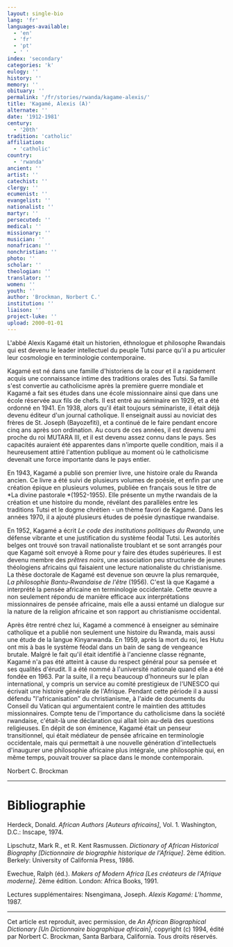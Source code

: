 ```yaml
---
layout: single-bio
lang: 'fr'
languages-available:
  - 'en'
  - 'fr'
  - 'pt'
  - ' '
index: 'secondary'
categories: 'k'
eulogy: ''
history: ''
memory: ''
obituary: ''
permalink: '/fr/stories/rwanda/kagame-alexis/'
title: 'Kagamé, Alexis (A)'
alternate: ''
date: '1912-1981'
century:
  - '20th'
tradition: 'catholic'
affiliation:
  - 'catholic'
country:
  - 'rwanda'
ancient: ''
artist: ''
catechist: ''
clergy: ''
ecumenist: ''
evangelist: ''
nationalist: ''
martyr: ''
persecuted: ''
medical: ''
missionary: ''
musician: ''
nonafrican: ''
nonchristian: ''
photo: ''
scholar: ''
theologian: ''
translator: ''
women: ''
youth: ''
author: 'Brockman, Norbert C.'
institution: ''
liaison: ''
project-luke: ''
upload: 2000-01-01
---
```



L'abbé Alexis Kagam&eacute; était un historien, &eacute;thnologue et philosophe Rwandais qui est devenu le leader intellectuel du peuple Tutsi parce qu'il a pu articuler leur cosmologie en terminologie contemporaine.

Kagam&eacute; est né dans une famille d'historiens de la cour et il a rapidement acquis une connaissance intime des traditions orales des Tutsi. Sa famille s'est convertie au catholicisme après la première guerre mondiale et Kagam&eacute; a fait ses études dans une école missionnaire ainsi que dans une école réservée aux fils de chefs. Il est entré au séminaire en 1929, et a été ordonné en 1941. En 1938, alors qu'il était toujours séminariste, il était déjà devenu éditeur d'un journal catholique. Il enseignait aussi au noviciat des frères de St. Joseph (Bayozefiti), et a continué de le faire pendant encore cinq ans après son ordination. Au cours de ces années, il est devenu ami proche du roi MUTARA III, et il est devenu assez connu dans le pays. Ses capacités auraient été apparentes dans n'importe quelle condition, mais il a heureusement attiré l'attention publique au moment où le catholicisme devenait une force importante dans le pays entier.

En 1943, Kagam&eacute; a publié son premier livre, une histoire orale du Rwanda ancien. Ce livre a été suivi de plusieurs volumes de poésie, et enfin par une création épique en plusieurs volumes, publiée en français sous le titre de *La divine pastorale *(1952-1955). Elle présente un mythe rwandais de la création et une histoire du monde, révélant des parallèles entre les traditions Tutsi et le dogme chrétien - un thème favori de Kagam&eacute;. Dans les années 1970, il a ajouté plusieurs études de poésie dynastique rwandaise.

En 1952, Kagam&eacute; a écrit *Le code des institutions politiques du Rwanda*, une défense vibrante et une justification du système féodal Tutsi. Les autorités belges ont trouvé son travail nationaliste troublant et se sont arrangés pour que Kagam&eacute; soit envoyé à Rome pour y faire des études supérieures. Il est devenu membre des *prêtres noirs*, une association peu structurée de jeunes théologiens africains qui faisaient une lecture nationaliste du christianisme. La thèse doctorale de Kagam&eacute; est devenue son œuvre la plus remarquée, *La philosophie Bantu-Rwandaise de l'être* (1956). C'est là que Kagam&eacute; a interprété la pensée africaine en terminologie occidentale. Cette œuvre a non seulement répondu de manière efficace aux interprétations missionnaires de pensée africaine, mais elle a aussi entamé un dialogue sur la nature de la religion africaine et son rapport au christianisme occidental.

Après être rentré chez lui, Kagam&eacute; a commencé à enseigner au séminaire catholique et a publié non seulement une histoire du Rwanda, mais aussi une étude de la langue Kinyarwanda. En 1959, après la mort du roi, les Hutu ont mis à bas le système féodal dans un bain de sang de vengeance brutale. Malgré le fait qu'il était identifié à l'ancienne classe régnante, Kagam&eacute; n'a pas été atteint à cause du respect général pour sa pensée et ses qualités d'érudit. Il a été nommé à l'université nationale quand elle a été fondée en 1963. Par la suite, il a reçu beaucoup d'honneurs sur le plan international, y compris un service au comité prestigieux de l'UNESCO qui écrivait une histoire générale de l'Afrique. Pendant cette période il a aussi défendu "l'africanisation" du christianisme, à l'aide de documents du Conseil du Vatican qui argumentaient contre le maintien des attitudes missionnaires. Compte tenu de l'importance du catholicisme dans la société rwandaise, c'était-là une déclaration qui allait loin au-delà des questions religieuses. En dépit de son éminence, Kagam&eacute; était un penseur transitionnel, qui était médiateur de pensée africaine en terminologie occidentale, mais qui permettait à une nouvelle génération d'intellectuels d'inaugurer une philosophie africaine plus intégrale, une philosophie qui, en même temps, pouvait trouver sa place dans le monde contemporain.

Norbert C. Brockman

---

# Bibliographie

Herdeck, Donald. *African Authors [Auteurs africains]*, Vol. 1. Washington, D.C.: Inscape, 1974.

Lipschutz, Mark R., et R. Kent Rasmussen. *Dictionary of African Historical Biography [Dictionnaire de biographie historique de l'Afrique]*. 2ème édition. Berkely: University of California Press, 1986.

Ewechue, Ralph (éd.). *Makers of Modern Africa [Les créateurs de l'Afrique moderne]*. 2ème édition. London: Africa Books, 1991.

Lectures supplémentaires: Nsengimana, Joseph. *Alexis Kagam&eacute;: L'homme*, 1987.

---

Cet article est reproduit, avec permission, de *An African Biographical Dictionary [Un Dictionnaire biographique africain]*, copyright (c) 1994, édité par Norbert C. Brockman, Santa Barbara, California. Tous droits réservés.